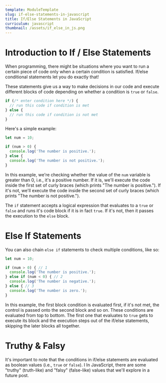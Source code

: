 ```yaml
---
template: ModuleTemplate
slug: if-else-statements-in-javascript
title: If/Else Statements in JavaScript
curriculum: javascript
thumbnail: /assets/if_else_in_js.png
---
```


# Introduction to If / Else Statements

When programming, there might be situations where you want to run a certain piece of code only when a certain condition is satisfied.
If/else conditional statements let you do exactly that!

These statements give us a way to make decisions in our code and execute different blocks of code depending on whether a condition is `true` or `false`.

```js
if (/* enter condition here */) {
  // run this code if condition is met
} else {
  // run this code if condition is not met
}
```

Here's a simple example:

```js
let num = 10;

if (num > 0) {
  console.log('The number is positive.');
} else {
  console.log('The number is not positive.');
}
```

In this example, we're checking whether the value of the `num` variable is greater than 0, i.e., it's a positive number.
If it is, we'll execute the code inside the first set of curly braces (which prints "The number is positive.").
If it's not, we'll execute the code inside the second set of curly braces (which prints "The number is not positive.").

The `if` statement accepts a logical expression that evaluates to a `true` or `false` and runs it's code block if it is in fact `true`.
If it's not, then it passes the execution to the `else` block.

# Else If Statements

You can also chain `else if` statements to check multiple conditions, like so:

```js
let num = 10;

if (num > 0) { // 1
  console.log('The number is positive.');
} else if (num < 0) { // 2
  console.log('The number is negative.');
} else { // 3
  console.log('The number is zero.');
}
```

In this example, the first block condition is evaluated first, if it's not met, the control is passed onto the second block and so on.
These conditions are evaluated from top to bottom.
The first one that evaluates to `true` gets to execute its block and the execution steps out of the if/else statements, skipping the later blocks all together.

# Truthy & Falsy

It's important to note that the conditions in if/else statements are evaluated as boolean values (i.e., `true` or `false`). I
In JavaScript, there are some "truthy" (truth-like) and "falsy" (false-like) values that we'll explore in a future post.

